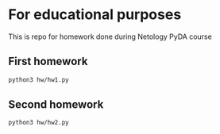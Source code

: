For educational purposes
========================

This is repo for homework done during Netology PyDA course

First homework
--------------

```bash
python3 hw/hw1.py
```

Second homework
---------------

```bash
python3 hw/hw2.py
```
